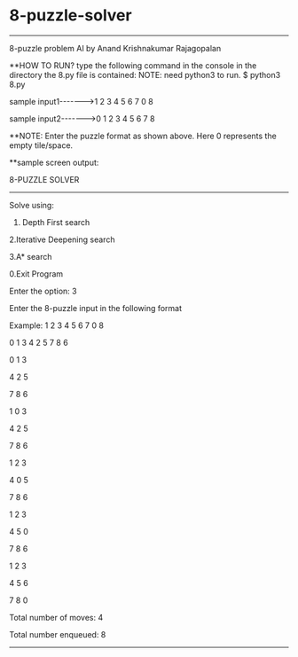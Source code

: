 # 8-puzzle-solver
***********************************************************************************************************************

8-puzzle problem AI 
						by Anand Krishnakumar Rajagopalan

**HOW TO RUN?
type the following command in the console in the directory the 8.py file is contained:
NOTE: need python3 to run.
$ python3 8.py

sample input1------->1 2 3 4 5 6 7 0 8

sample input2------->0 1 2 3 4 5 6 7 8

**NOTE: Enter the puzzle format as shown above. Here 0 represents the empty tile/space.

**sample screen output:

8-PUZZLE SOLVER
 **********************************************************************
 
Solve using:

1. Depth First search

2.Iterative Deepening search

3.A* search

0.Exit Program

Enter the option:  3


 Enter the 8-puzzle input in the following format
 
 Example: 1 2 3 4 5 6 7 0 8
 
 
0 1 3 4 2 5 7 8 6

0 1 3

4 2 5

7 8 6


1 0 3

4 2 5

7 8 6


1 2 3

4 0 5

7 8 6


1 2 3

4 5 0

7 8 6


1 2 3

4 5 6

7 8 0


Total number of moves: 4

Total number enqueued: 8


***********************************************************************************************************************



